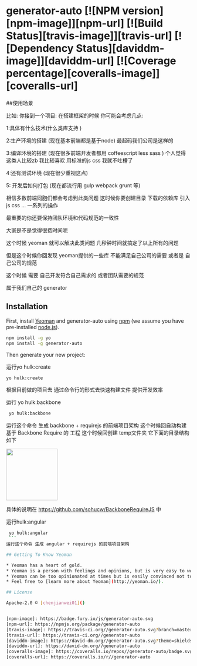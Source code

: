# generator-auto [![NPM version][npm-image]][npm-url] [![Build Status][travis-image]][travis-url] [![Dependency Status][daviddm-image]][daviddm-url] [![Coverage percentage][coveralls-image]][coveralls-url]
> 

##使用场景
 
 比如: 你接到一个项目:  在搭建框架的时候 你可能会考虑几点:
 
 1:具体有什么技术(什么类库支持 )
 
 2:生产环境的搭建 (现在基本前端都是基于node) 最起码我们公司是这样的
 
 3:编译环境的搭建  (现在很多前端开发者都用 coffeescript  less  sass  )  个人觉得这类人比较zb 我比较喜欢 用标准的js css   我就不吐槽了
 
 4:还有测试环境   (现在很少重视这点)
 
 5: 开发后如何打包  (现在都流行用 gulp  webpack grunt 等)
 
 相信多数前端同胞们都会考虑到此类问题        这时候你要创建目录 下载的依赖库 引入 js css ... 一系列的操作
 
 最重要的你还要保持团队环境和代码规范的一致性
 
 大家是不是觉得很费时间呢  
 
 
 这个时候 yeoman  就可以解决此类问题    几秒钟时间就搞定了以上所有的问题
 
 但是这个时候你回发现 yeoman提供的一些库 不能满足自己公司的需要 或者是 自己公司的规范
 
这个时候 需要 自己开发符合自己需求的 或者团队需要的规范    

属于我们自己的 generator
 

## Installation

First, install [Yeoman](http://yeoman.io) and generator-auto using [npm](https://www.npmjs.com/) (we assume you have pre-installed [node.js](https://nodejs.org/)).

```bash
npm install -g yo
npm install -g generator-auto
```

Then generate your new project:
 
运行yo hulk:create

  ```bash
  yo hulk:create
  ```
  根据目前做的项目去 通过命令行的形式去快速构建文件  提供开发效率
  
运行 yo hulk:backbone
 ```bash
  yo hulk:backbone
  ```
 运行这个命令 生成 backbone + requirejs 的前端项目架构
这个时候回自动构建 基于 Backbone Require 的 工程   这个时候回创建 temp文件夹 它下面的目录结构 如下

<img width=140 height=140 src="https://raw.githubusercontent.com/sohucw/generator-hulk/master/2.png">

具体的说明在 https://github.com/sohucw/BackboneRequireJS  中
    
运行hulk:angular
    
   ```bash
    yo hulk:angular
    ```
 运行这个命令 生成 angular + requirejs 的前端项目架构

## Getting To Know Yeoman

 * Yeoman has a heart of gold.
 * Yeoman is a person with feelings and opinions, but is very easy to work with.
 * Yeoman can be too opinionated at times but is easily convinced not to be.
 * Feel free to [learn more about Yeoman](http://yeoman.io/).

## License

Apache-2.0 © [chenjianwei01]()


[npm-image]: https://badge.fury.io/js/generator-auto.svg
[npm-url]: https://npmjs.org/package/generator-auto
[travis-image]: https://travis-ci.org//generator-auto.svg?branch=master
[travis-url]: https://travis-ci.org//generator-auto
[daviddm-image]: https://david-dm.org//generator-auto.svg?theme=shields.io
[daviddm-url]: https://david-dm.org//generator-auto
[coveralls-image]: https://coveralls.io/repos//generator-auto/badge.svg
[coveralls-url]: https://coveralls.io/r//generator-auto
